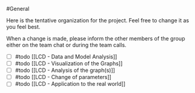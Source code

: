 #General

Here is the tentative organization for the project. Feel free to change it as you feel best.

When a change is made, please inform the other members of the group either on the team chat or during the team calls.

- [ ] #todo [[LCD - Data and Model Analysis]]
- [ ] #todo [[LCD - Visualization of the Graphs]]
- [ ] #todo [[LCD - Analysis of the graph(s)]]
- [ ] #todo [[LCD - Change of parameters]]
- [ ] #todo [[LCD - Application to the real world]]